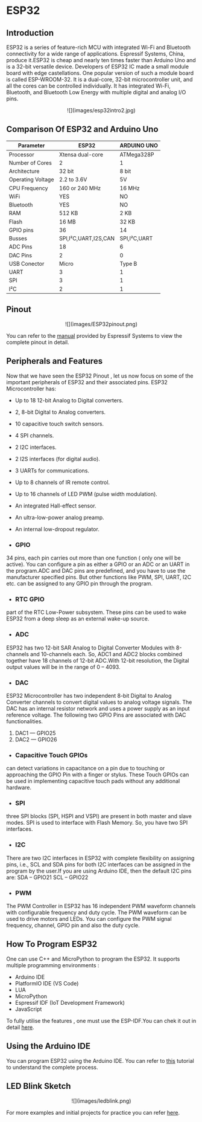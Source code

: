 # ESP32

## Introduction 

ESP32 is a series of feature-rich MCU with integrated Wi-Fi and Bluetooth connectivity for a wide range of applications. Espressif Systems, China, produce it.ESP32 is cheap and nearly ten times faster than Arduino Uno and is a 32-bit versatile device.
Developers of ESP32 IC made a small module board with edge castellations. One popular version of such a module board is called ESP-WROOM-32. It is a dual-core, 32-bit microcontroller unit, and all the cores can be controlled individually. It has integrated Wi-Fi, Bluetooth, and Bluetooth Low Energy with multiple digital and analog I/O pins.

<center>![](images/esp32intro2.jpg)</center>

## Comparison Of ESP32 and Arduino Uno

| Parameter              | ESP32 | ARDUINO UNO |
|------------------------|---------------------------|-------------|
| Processor              | Xtensa dual-core             | ATMega328P  |
|Number of Cores| 2 | 1 | 
|Architecture| 32 bit | 8 bit |
| Operating Voltage|2.2 to 3.6V |5V|
|CPU Frequency|160 or 240 MHz|16 MHz|
|WiFi| YES | NO |
|Bluetooth| YES | NO |
|RAM| 512 KB | 2 KB| 
|Flash| 16 MB | 32 KB|
|GPIO pins| 36 | 14|
|Busses| SPI,I²C,UART,I2S,CAN | SPI,I²C,UART |
|ADC Pins| 18 | 6 |
|DAC Pins| 2 | 0 |
|USB Conector|Micro|Type B|
|UART|3|1|
|SPI|3|1|
|I²C|2|1|

## Pinout

<center>![](images/ESP32pinout.png)</center>

You can refer to the [manual](https://www.espressif.com/sites/default/files/documentation/esp32_datasheet_en.pdf ) provided by Espressif Systems to view the complete pinout in detail.

## Peripherals and Features 

Now that we have seen the ESP32 Pinout , let us now focus on some of the important peripherals of ESP32 and their associated pins. ESP32 Microcontroller has:

* Up to 18 12-bit Analog to Digital converters.
* 2, 8-bit Digital to Analog converters.
* 10 capacitive touch switch sensors.
* 4 SPI channels.
* 2 I2C interfaces.
* 2 I2S interfaces (for digital audio).
* 3 UARTs for communications.
* Up to 8 channels of IR remote control.
* Up to 16 channels of LED PWM (pulse width modulation).
* An integrated Hall-effect sensor.
* An ultra-low-power analog preamp.
* An internal low-dropout regulator.

* ### GPIO
34 pins, each pin carries out more than one function ( only one will be active). You can configure a pin as either a GPIO or an ADC or an UART in the program.ADC and DAC pins are predefined, and you have to use the manufacturer specified pins. But other functions like PWM, SPI, UART, I2C etc. can be assigned to any GPIO pin through the program.


* ### RTC GPIO
part of the RTC Low-Power subsystem. These pins can be used to wake ESP32 from a deep sleep as an external wake-up source.

* ### ADC
ESP32 has two 12-bit SAR Analog to Digital Converter Modules with 8-channels and 10-channels each. So, ADC1 and ADC2 blocks combined together have 18 channels of 12-bit ADC.With 12-bit resolution, the Digital output values will be in the range of 0 – 4093.

* ### DAC
ESP32 Microcontroller has two independent 8-bit Digital to Analog Converter channels to convert digital values to analog voltage signals. The DAC has an internal resistor network and uses a power supply as an input reference voltage.
The following two GPIO Pins are associated with DAC functionalities.

   1. DAC1 — GPIO25
   2. DAC2 — GPIO26

* ### Capacitive Touch GPIOs
 can detect variations in capacitance on a pin due to touching or approaching the GPIO Pin with a finger or stylus. These Touch GPIOs can be used in implementing capacitive touch pads without any additional hardware.

* ### SPI
three SPI blocks (SPI, HSPI and VSPI) are present in both master and slave modes. SPI is used to interface with Flash Memory. So, you have two SPI interfaces.

* ### I2C
There are two I2C interfaces in ESP32 with complete flexibility on assigning pins, i.e., SCL and SDA pins for both I2C interfaces can be assigned in the program by the user.If you are using Arduino IDE, then the default I2C pins are:
SDA – GPIO21
SCL – GPIO22

* ### PWM
The PWM Controller in ESP32 has 16 independent PWM waveform channels with configurable frequency and duty cycle. The PWM waveform can be used to drive motors and LEDs. You can configure the PWM signal frequency, channel, GPIO pin and also the duty cycle.

## How To Program ESP32

One can use C++ and MicroPython to program the ESP32. It supports multiple programming environments :

* Arduino IDE
* PlatformIO IDE (VS Code)
* LUA
* MicroPython
* Espressif IDF (IoT Development Framework)
* JavaScript

To fully utilise the features , one must use the ESP-IDF.You can chek it out in detail [here](https://docs.espressif.com/projects/esp-idf/en/stable/esp32/index.html).

## Using the Arduino IDE 

You can program ESP32 using the Arduino IDE. You can refer to [this](https://www.electronicshub.org/esp32-arduino-ide/) tutorial to understand the complete process.

## LED Blink Sketch 

<center>![](images/ledblink.png)</center>

For more examples and initial projects for practice you can refer [here](https://dronebotworkshop.com/esp32-intro/ ).





